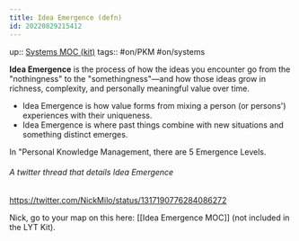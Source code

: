 ```yaml
---
title: Idea Emergence (defn)
id: 20220829215412
---
```

up:: [Systems MOC (kit)]([[20220825051121]]) 
tags:: #on/PKM #on/systems 

**Idea Emergence** is the process of how the ideas you encounter go from the "nothingness" to the "somethingness"—and how those ideas grow in richness, complexity, and personally meaningful value over time.

- Idea Emergence is how value forms from mixing a person (or persons') experiences with their uniqueness. 
- Idea Emergence is where past things combine with new situations and something distinct emerges.

In "Personal Knowledge Management, there are 5 Emergence Levels.

###### A twitter thread that details Idea Emergence
https://twitter.com/NickMilo/status/1317190776284086272

Nick, go to your map on this here: [[Idea Emergence MOC]] (not included in the LYT Kit).